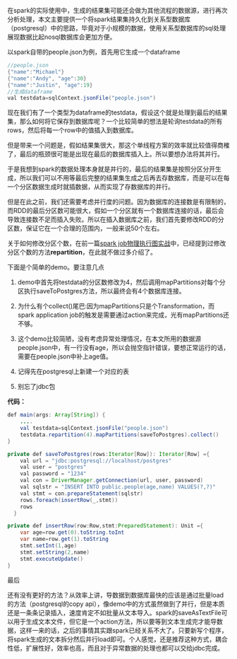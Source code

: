 在spark的实际使用中，生成的结果集可能还会做为其他流程的数据源，进行再次分析处理，本文主要提供一个将spark结果集持久化到关系型数据库（postgresql）中的思路，毕竟对于小规模的数据，使用关系型数据库的sql处理展现数据比起nosql数据库会更加方便。

以spark自带的people.json为例，首先用它生成一个dataframe

```JAVA
//people.json
{"name":"Michael"}
{"name":"Andy", "age":30}
{"name":"Justin", "age":19}
//生成dataframe
val testdata=sqlContext.jsonFile("people.json")
```

现在我们有了一个类型为dataframe的testdata，假设这个就是处理到最后的结果集，那么如何将它保存到数据库呢？一个比较简单的想法是轮询testdata的所有rows，然后将每一个row中的值插入到数据库。

但是带来一个问题是，假如结果集很大，那这个单线程方案的效率就比较值得商榷了，最后的瓶颈很可能是出现在最后的数据库插入上。所以要想办法将其并行。

于是我想到spark的数据处理本身就是并行的，最后的结果集是按照分区分开生成，所以我们可以不用等最后完整的结果集生成之后再去存数据库，而是可以在每一个分区数据生成时就插数据，从而实现了存数据库的并行。 

但是在此之前，我们还需要考虑并行度的问题。因为数据库的连接数是有限制的，而RDD的最后分区数可能很大，假如一个分区就有一个数据库连接的话，最后会导致连接数不足而插入失败。所以在插入数据库之前，我们首先要修改RDD的分区数，保证它在一个合理的范围内，一般来说50个左右。


关于如何修改分区个数，在前一篇[spark job物理执行图实战][1]中，已经提到过修改分区个数的方法**repartition**，在此就不做过多介绍了。

下面是个简单的demo。要注意几点

1. demo中首先将testdata的分区数修改为4，然后调用mapPartitions对每个分区执行saveToPostgres方法，所以最终会有4个数据库连接。
2. 为什么有个collect()尾巴:因为mapPartitions只是个Transformation，而spark application job的触发是需要通过action来完成，光有mapPartitions还不够。

3. 这个demo比较简陋，没有考虑异常处理情况，在本文所用的数据源people.json中，有一行没有age，所以会抛空指针错误，要想正常运行的话，需要在people.json中补上age值。
4. 记得先在postgresql上新建一个对应的表
5. 别忘了jdbc包

**代码：**

```java
def main(args: Array[String]) {
    ....
    val testdata=sqlContext.jsonFile("people.json")
    testdata.repartition(4).mapPartitions(saveToPostgres).collect()
}

private def saveToPostgres(rows:Iterator[Row]): Iterator[Row] ={
    val url = "jdbc:postgresql://localhost/postgres"
    val user = "postgres"
    val password = "1234"
    val con = DriverManager.getConnection(url, user, password)
    val sqlstr = "INSERT INTO public.people(age,name) VALUES(?,?)"
    val stmt = con.prepareStatement(sqlstr)
    rows.foreach(insertRow(_,stmt))
    rows
  }

private def insertRow(row:Row,stmt:PreparedStatement): Unit ={
    var age=row.get(0).toString.toInt
    var name=row.get(1).toString
    stmt.setInt(1,age)
    stmt.setString(2,name)
    stmt.executeUpdate()
}
```

最后

还有没有更好的方法？从效率上讲，导数据到数据库最快的应该是通过批量load的方法（postgresql的copy api），像demo中的方式虽然做到了并行，但是本质还是一条条记录插入，速度肯定不如批量从文本导入。spark的saveAsTextFile可以用于生成文本文件，但它是一个action方法，所以要等到文本生成完才能导数据，这样一来的话，之后的事情其实跟spark已经关系不大了。只要新写个程序，将spark生成的文本拆分然后并行load即可。个人感觉，还是推荐这种方式，耦合性低，扩展性好，效率也高，而且对于异常数据的处理也都可以交给jdbc完成。


  [1]: http://zxdy.github.io/articles/spark-job-real-play.html